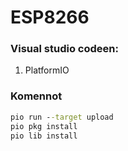 # ESP8266

### Visual studio codeen:
1. PlatformIO

### Komennot
```bat
pio run --target upload
pio pkg install 
pio lib install
```